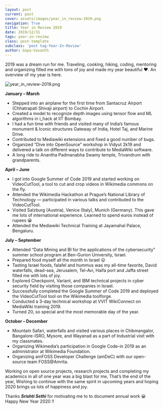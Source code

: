 ```yaml
---
layout: post
current: post
cover: assets/images/year_in_review-2019.png
navigation: True
title: Year in Review 2019
date: 2019/12/31
tags: year-in-review
class: post-template
subclass: 'post tag-Year-In-Review'
author: Gopa-Vasanth
---
```


2019 was a dream run for me. Traveling, cooking, hiking, coding, mentoring and organizing filled me with tons of joy and made my year beautiful ❤️. An overview of my year is here.

![year_in_review-2019.png](assets/images/year_in_review-2019.png)

**January – March**
*    Stepped into an airplane for the first time from Santacruz Airport (Chhatrapati Shivaji airport) to Cochin Airport.
*    Created a model to recognize depth images using tensor flow and ML algorithms in i_hack at IIT Bombay.
*    I had a fun time with friends and visited many of India’s famous monument & Iconic structures Gateway of India, Hotel Taj, and Marine Drive.
*    Contributed to Mediawiki extensions and fixed a good number of bugs.
*    Organized “Dive into OpenSource” workshop in Vidyut 2k19 and delivered a talk on different ways to contribute to MediaWiki software.
*    A long ride to Anantha Padmanabha Swamy temple, Trivandrum with grandparents.

**April – June**
*    I got into Google Summer of Code 2019 and started working on VideoCutTool, a tool to cut and crop videos in Wikimedia commons on the fly.
*    Attended the Wikimedia Hackathon at Prague’s National Library of Technology — participated in various talks and contributed to the VideoCutTool.
*    Visited Salzburg (Austria), Venice (Italy), Munich (Germany). This gave me lots of international experience. Learned to spend euros instead of rupees 😀
*    Attended the Mediawiki Technical Training at Jayamahal Palace, Bengaluru.

**July – September**

*    Attended “Data Mining and BI for the applications of the cybersecurity” summer school program at Ben-Gurion University, Israel.
*    Prepared food myself all the month in Israel 😛
*    Tasting Israel foods, falafel and hummus was my all-time favorite, David waterfalls, dead-sea, Jerusalem, Tel-Avi, Haifa port and Jaffa street filled me with lots of joy.
*    Explored Checkpoint, Variant, and IBM technical projects in cyber security field by visiting those companies in Israel.
*    Successfully completed the Google Summer of Code 2019 and deployed the VideoCutTool tool on the Wikimedia toolforge.
*    Conducted a 3-day technical workshop at VVIT WikiConnect on MediaWiki training 2019.
*    Turned 20, so special and the most memorable day of the year.

**October – December**

*    Mountain Safari, waterfalls and visited various places in Chikmangalor, Bangalore-ISRO, Mysore, and Wayanad as a part of Industrial visit with my classmates.
*    Organizing Wikimedia’s participation in Google Code-in 2019 as an administrator at Wikimedia Foundation.
*    Organizing amFOSS Developer Challenge (amDeC) with our open-source team FOSS@Amrita.

Working on open source projects, research projects and completing my academics in all of one year was a big blast for me, That’s the end of the year, Wishing to continue with the same spirit in upcoming years and hoping 2020 brings us lots of happiness and joy.

Thanks ***Srishti Sethi*** for motivating me to to document annual work 😀 Happy New Year 2020 !!